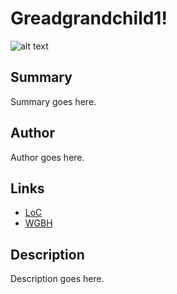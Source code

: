 # Greadgrandchild1!

![alt text](http://example.org/image)

## Summary

Summary goes here.

## Author

Author goes here.

## Links

- [LoC](http://loc.gov)
- [WGBH](http://wgbh.org)

## Description

Description goes here.
